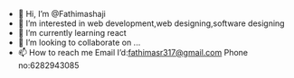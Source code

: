 - 👋 Hi, I’m @Fathimashaji
- 👀 I’m interested in web development,web designing,software designing
- 🌱 I’m currently learning react
- 💞️ I’m looking to collaborate on ...
- 📫 How to reach me 
Email I’d:fathimasr317@gmail.com
Phone no:6282943085

<!---
Fathimashaji/Fathimashaji is a ✨ special ✨ repository because its `README.md` (this file) appears on your GitHub profile.
You can click the Preview link to take a look at your changes.
--->
